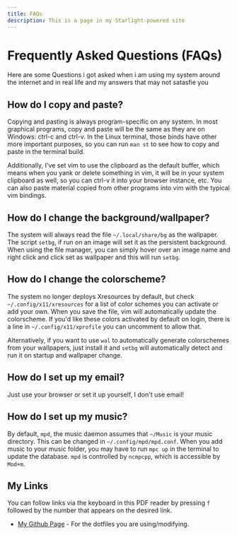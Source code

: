 ```yaml
---
title: FAQs
description: This is a page in my Starlight-powered site
---
```

 # Frequently Asked Questions (FAQs)
Here are some Questions i got asked when i am using my system around the internet and in real life and my answers that may not satasfie you


## How do I copy and paste?

Copying and pasting is always program-specific on any system. In most graphical programs, copy and paste will be the same as they are on Windows: ctrl-c and ctrl-v. In the Linux terminal, those binds have other more important purposes, so you can run `man st` to see how to copy and paste in the terminal build.

Additionally, I've set vim to use the clipboard as the default buffer, which means when you yank or delete something in vim, it will be in your system clipboard as well, so you can ctrl-v it into your browser instance, etc. You can also paste material copied from other programs into vim with the typical vim bindings.

## How do I change the background/wallpaper?

The system will always read the file `~/.local/share/bg` as the wallpaper. The script `setbg`, if run on an image will set it as the persistent background. When using the file manager, you can simply hover over an image name and right click and click set as wallpaper and this will run `setbg`.

## How do I change the colorscheme?

The system no longer deploys Xresources by default, but check `~/.config/x11/xresources` for a list of color schemes you can activate or add your own. When you save the file, vim will automatically update the colorscheme. If you'd like these colors activated by default on login, there is a line in `~/.config/x11/xprofile` you can uncomment to allow that.

Alternatively, if you want to use `wal` to automatically generate colorschemes from your wallpapers, just install it and `setbg` will automatically detect and run it on startup and wallpaper change.

## How do I set up my email?

Just use your browser or set it up yourself, I don't use email!

## How do I set up my music?

By default, `mpd`, the music daemon assumes that `~/Music` is your music directory. This can be changed in `~/.config/mpd/mpd.conf`. When you add music to your music folder, you may have to run `mpc up` in the terminal to update the database. `mpd` is controlled by `ncmpcpp`, which is accessible by `Mod+m`.

## My Links

You can follow links via the keyboard in this PDF reader by pressing `f` followed by the number that appears on the desired link.

- [My Github Page](https://github.com/ahmadjerjawi) - For the dotfiles you are using/modifying.

